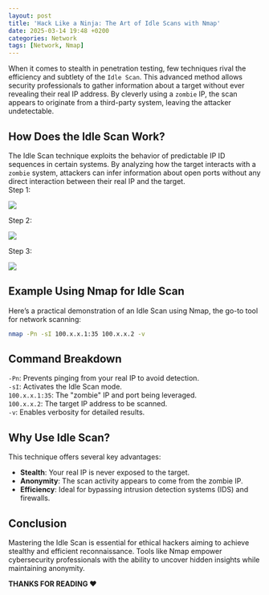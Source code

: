 ```yaml
---
layout: post
title: 'Hack Like a Ninja: The Art of Idle Scans with Nmap'
date: 2025-03-14 19:48 +0200
categories: Network
tags: [Network, Nmap]
---
```


When it comes to stealth in penetration testing, few techniques rival the efficiency and subtlety of the `Idle Scan`. This advanced method allows security professionals to gather information about a target without ever revealing their real IP address. By cleverly using a `zombie` IP, the scan appears to originate from a third-party system, leaving the attacker undetectable.

## How Does the Idle Scan Work?
The Idle Scan technique exploits the behavior of predictable IP ID sequences in certain systems. By analyzing how the target interacts with a `zombie` system, attackers can infer information about open ports without any direct interaction between their real IP and the target.<br>
Step 1: 

![](https://miro.medium.com/v2/resize:fit:1400/format:webp/0*ZEen0NCMtiwsms1R.png)

Step 2:

![](https://miro.medium.com/v2/resize:fit:1400/format:webp/0*ysukM2YDFvwVIeIh.png)

Step 3:

![](https://miro.medium.com/v2/resize:fit:1400/format:webp/0*oGVZeKeuSKKNOKlt.png)

## Example Using Nmap for Idle Scan
Here’s a practical demonstration of an Idle Scan using Nmap, the go-to tool for network scanning:
```bash
nmap -Pn -sI 100.x.x.1:35 100.x.x.2 -v
```

## Command Breakdown
`-Pn`: Prevents pinging from your real IP to avoid detection.<br>
`-sI`: Activates the Idle Scan mode.<br>
`100.x.x.1:35`: The "zombie" IP and port being leveraged.<br>
`100.x.x.2`: The target IP address to be scanned.<br>
`-v`: Enables verbosity for detailed results.

## Why Use Idle Scan?
This technique offers several key advantages:
- **Stealth**: Your real IP is never exposed to the target.
- **Anonymity**: The scan activity appears to come from the zombie IP.
- **Efficiency**: Ideal for bypassing intrusion detection systems (IDS) and firewalls.

## Conclusion

Mastering the Idle Scan is essential for ethical hackers aiming to achieve stealthy and efficient reconnaissance. Tools like Nmap empower cybersecurity professionals with the ability to uncover hidden insights while maintaining anonymity.

**THANKS FOR READING ❤️**
